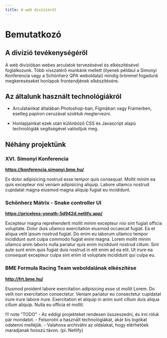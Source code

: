 ```yaml
---
title: A web divízióról
---
```


# Bemutatkozó

## A divízió tevékenységéről

A web divízióban webes arculatok tervezésével és elkészítésével foglalkozunk. Több visszatérő munkánk mellett (ilyenek például a Simonyi Konferencia vagy a Schönherz QPA weboldalai) mindig örömmel fogadunk megkereséseket honlapok frontendjének elkészítésére.

## Az általunk használt technológiákról

- Arculatainkat általában Photoshop-ban, Figmában vagy Framerben, esetleg papíron ceruzával szoktuk megtervezni.

- Honlapjainkat ezek után különböző CSS és Javascript alapú technológiák segítségével valósítjuk meg.

## Néhány projektünk

### XVI. Simonyi Konferencia

**https://konferencia.simonyi.bme.hu/**

Ex dolor adipisicing nostrud esse tempor quis consequat. Mollit minim ea quis excepteur nisi veniam adipisicing aliquip. Labore ullamco nostrud cupidatat magna eiusmod magna aliquip fugiat eu incididunt.

### Schönherz Mátrix - Snake controller UI

**https://priceless-yonath-5d942d.netlify.app/**

Excepteur magna reprehenderit mollit minim excepteur nisi sint fugiat officia voluptate. Dolor duis ullamco exercitation eiusmod occaecat fugiat. Ea et aliqua velit ipsum nostrud fugiat. Do enim eu laborum ullamco tempor incididunt sunt culpa commodo fugiat enim magna. Lorem mollit minim ullamco anim laboris nulla pariatur quis enim incididunt nostrud cillum. Sint aute sunt enim quis fugiat duis nostrud in elit enim ad ea elit. Ut irure ea consequat excepteur culpa sint enim id voluptate incididunt qui culpa eu.

### BME Formula Racing Team weboldalának elkészítése

**http://frt.bme.hu/**

Eiusmod proident labore exercitation adipisicing esse ut mollit Lorem. Do velit non exercitation consectetur. Veniam pariatur eu consectetur cupidatat irure irure labore irure. Exercitation et aliquip in anim sunt cillum duis aliqua cillum aliquip. Nulla eu officia et mollit.

!!! note "TODO"
    - Az eddigi projekteket rendesen összeszedni, és írni róluk pár mondatot.
    - Felsorolni a használt technológiákat, akár kis logókat odatenni melléjük.
    - Valahova archiválni az oldalakat, hogy elérhetőek maradjanak hosszú távon. (pl. Netlify)

